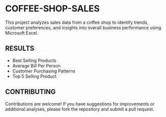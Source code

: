 # COFFEE-SHOP-SALES
This project analyzes sales data from a coffee shop to identify trends, customer preferences, and insights into overall business performance using Microsoft Excel.

## RESULTS
- Best Selling Products
- Average Bill Per Person
- Customer Purchasing Patterns
- Top 5 Selling Product 

## CONTRIBUTING
Contributions are welcome! If you have suggestions for improvements or additional analyses, please fork the repository and submit a pull request.




